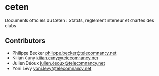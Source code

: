 # ceten
Documents officiels du Ceten : Statuts, règlement intérieur et chartes des clubs

## Contributors

- Philippe Becker <philippe.becker@telecomnancy.net>
- Kilian Cuny <kilian.cuny@telecomnancy.net>
- Julien Déoux <julien.deoux@telecomnancy.net>
- Yoni Lévy <yoni.levy@telecomnancy.net>
